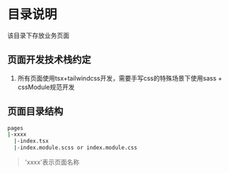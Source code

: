 # 目录说明

该目录下存放业务页面

## 页面开发技术栈约定

1. 所有页面使用tsx+tailwindcss开发，需要手写css的特殊场景下使用sass + cssModule规范开发

## 页面目录结构

```bash
pages
|-xxxx
  |-index.tsx
  |-index.module.scss or index.module.css
```

> 'xxxx'表示页面名称

